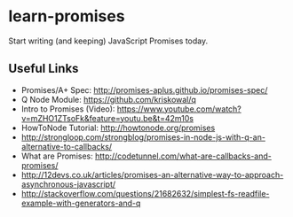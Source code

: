 learn-promises
==============

Start writing (and keeping) JavaScript Promises today.

## Useful Links

- Promises/A+ Spec: http://promises-aplus.github.io/promises-spec/
- Q Node Module: https://github.com/kriskowal/q
- Intro to Promises (Video): https://www.youtube.com/watch?v=mZHO1ZTsoFk&feature=youtu.be&t=42m10s
- HowToNode Tutorial: http://howtonode.org/promises
- http://strongloop.com/strongblog/promises-in-node-js-with-q-an-alternative-to-callbacks/
- What are Promises: http://codetunnel.com/what-are-callbacks-and-promises/
- http://12devs.co.uk/articles/promises-an-alternative-way-to-approach-asynchronous-javascript/
- http://stackoverflow.com/questions/21682632/simplest-fs-readfile-example-with-generators-and-q